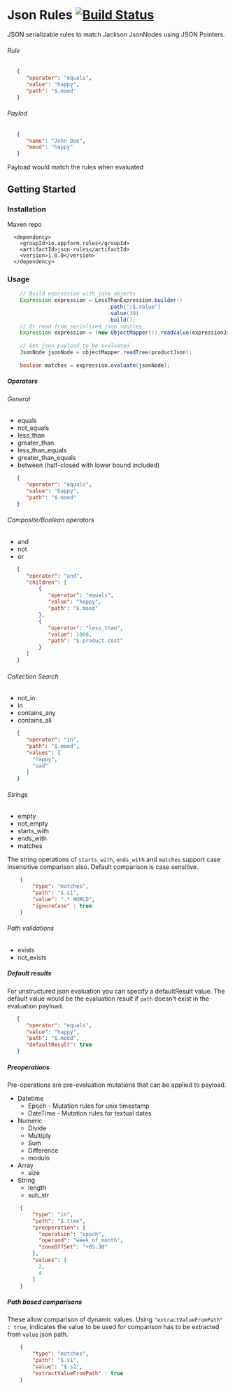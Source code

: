 # Json Rules [![Build Status](https://travis-ci.org/santanusinha/json-rules.svg?branch=master)](https://travis-ci.org/santanusinha/json-rules)

JSON serializable rules to match Jackson JsonNodes using JSON Pointers.

###### Rule
```json
   {
      "operator": "equals",
      "value": "happy",
      "path": "$.mood"
   }
```

###### Paylod
```json
   {
      "name": "John Doe",
      "mood": "happy"
   }
```

Payload would match the rules when evaluated


## Getting Started
### Installation

Maven repo
```
  <dependency>
    <groupId>io.appform.rules</groupId>
    <artifactId>json-rules</artifactId>
    <version>1.0.0</version>
  </dependency>
```

### Usage
```java
    // Build expression with java objects
    Expression expression = LessThanExpression.builder()
                                .path("/$.value")
                                .value(30)
                                .build();
    // Or read from serialized json sources
    Expression expression = (new ObjectMapper()).readValue(expressionJson, Expression.class)
    
    // Get json payload to be evaluated
    JsonNode jsonNode = objectMapper.readTree(productJson);
    
    boolean matches = expression.evaluate(jsonNode);
```
##### Operators


###### General

 * equals
 * not_equals
 * less_than 
 * greater_than
 * less_than_equals
 * greater_than_equals
 * between (half-closed with lower bound included)

```json
   {
      "operator": "equals",
      "value": "happy",
      "path": "$.mood"
   }
```

###### Composite/Boolean operators
 * and
 * not
 * or
```json
   {
      "operator": "and",
      "children": [
          {
             "operator": "equals",
             "value": "happy",
             "path": "$.mood"
          },
          {
             "operator": "less_than",
             "value": 1000,
             "path": "$.product.cost"
          }
      ]
   }
```
###### Collection Search

 * not_in
 * in
 * contains_any
 * contains_all

```json
   {
      "operator": "in",
      "path": "$.mood",
      "values": [
        "happy",
        "sad"
      ]
   }
```

###### Strings
 * empty
 * not_empty
 * starts_with
 * ends_with
 * matches

The string operations of `starts_with`, `ends_with` and `matches` support case insensitive comparison also. Default comparison is case sensitive.

```json
    {
        "type": "matches",
        "path": "$.s1",
        "value": ".* WORLD",
        "ignoreCase" : true
    }
```

###### Path validations
 * exists
 * not_exists
 

##### Default results

For unstructured json evaluation you can specify a defaultResult value.
The default value would be the evaluation result if `path` doesn't exist in the evaluation payload.

```json
   {
      "operator": "equals",
      "value": "happy",
      "path": "$.mood",
      "defaultResult": true
   }
```

##### Preoperations

Pre-operations are pre-evaluation mutations that can be applied to payload.
 
 * Datetime
     * Epoch - Mutation rules for unix timestamp
     * DateTime - Mutation rules for textual dates
 * Numeric
     * Divide
     * Multiply
     * Sum
     * Difference
     * modulo
 * Array
     * size
 * String
     * length
     * sub_str

```json
    {
        "type": "in",
        "path": "$.time",
        "preoperation": {
          "operation": "epoch",
          "operand": "week_of_month",
          "zoneOffSet": "+05:30"
        },
        "values": [
          2,
          4
        ]
    }
```
  
##### Path based comparisons

These allow comparison of dynamic values. Using `"extractValueFromPath" : true`, indicates the value to be used for comparison has to be extracted from `value` json path.

``` json
    {
        "type": "matches",
        "path": "$.s1",
        "value": "$.s2",
        "extractValueFromPath" : true
    }
```